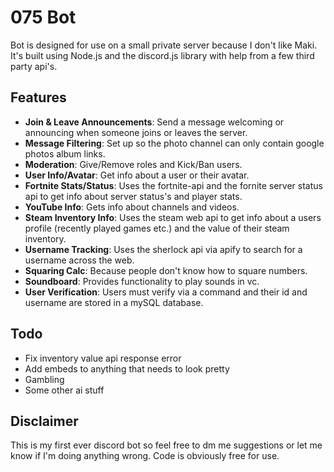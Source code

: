 # 075 Bot

Bot is designed for use on a small private server because I don't like Maki. It's built using Node.js and the discord.js library with help from a few third party api's.

## Features

- **Join & Leave Announcements**: Send a message welcoming or announcing when someone joins or leaves the server.
- **Message Filtering**: Set up so the photo channel can only contain google photos album links.
- **Moderation**: Give/Remove roles and Kick/Ban users.
- **User Info/Avatar**: Get info about a user or their avatar.
- **Fortnite Stats/Status**: Uses the fortnite-api and the fornite server status api to get info about server status's and player stats.
- **YouTube Info**: Gets info about channels and videos.
- **Steam Inventory Info**: Uses the steam web api to get info about a users profile (recently played games etc.) and the value of their steam inventory.
- **Username Tracking**: Uses the sherlock api via apify to search for a username across the web.
- **Squaring Calc**: Because people don't know how to square numbers.
- **Soundboard**: Provides functionality to play sounds in vc.
- **User Verification**: Users must verify via a command and their id and username are stored in a mySQL database.

## Todo

- Fix inventory value api response error
- Add embeds to anything that needs to look pretty
- Gambling
- Some other ai stuff

## Disclaimer

This is my first ever discord bot so feel free to dm me suggestions or let me know if I'm doing anything wrong.
Code is obviously free for use.
